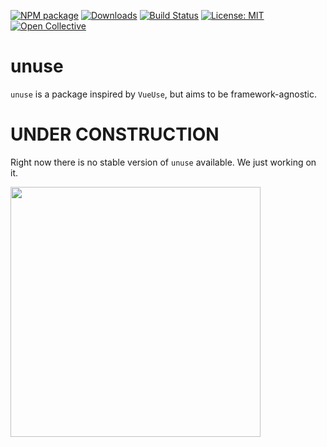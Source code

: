 [![NPM package](https://img.shields.io/npm/v/unuse.svg)](https://www.npmjs.com/package/unuse)
[![Downloads](https://img.shields.io/npm/dt/unuse.svg)](https://www.npmjs.com/package/unuse)
[![Build Status](https://github.com/un-ts/unuse/actions/workflows/ci.yml/badge.svg?branch=main)](https://github.com/un-ts/unuse/actions/workflows/ci.yml)
[![License: MIT](https://img.shields.io/github/license/un-ts/unuse.svg)](https://github.com/un-ts/unuse/blob/main/LICENSE)
[![Open Collective](https://img.shields.io/opencollective/backers/unts)](https://opencollective.com/unts#section-contributors)

# unuse

`unuse` is a package inspired by `VueUse`, but aims to be framework-agnostic.

# UNDER CONSTRUCTION

Right now there is no stable version of `unuse` available. We just working on it.

<img src="https://chronicle-brightspot.s3.amazonaws.com/6a/c4/00e4ab3143f7e0cf4d9fd33aa00b/constructocat2.jpg" width="400px" />
